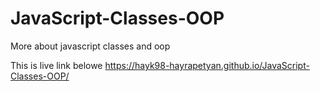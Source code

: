 # JavaScript-Classes-OOP
More about javascript classes and oop

This is live link belowe
https://hayk98-hayrapetyan.github.io/JavaScript-Classes-OOP/
